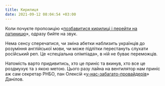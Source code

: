 ```yaml
---
title: Кирилиця
date: 2021-09-12 08:04:54 +03:00
---
```


Коли почуєте пропозицію «[позбавитися кирилиці і перейти на латиницю][1]», одразу бийте на звук.

Нема сенсу сперечатися, чи зміна абетки наблизить українців до розуміння англійської мови, чи може підлітки перестануть слухати російський реп. Це «спеціальна олімпіада», в ній не буває переможців.

Натомість варто придивитись, хто це приніс та вкинув, хто все це роздмухує та з якою метою. Цього разу лайна на вентилятор нам приніс аж сам секретар РНБО, пан Олексій «[у-нас-забагато-провайдерів][2]» Данілов.

[1]: https://www.radiosvoboda.org/a/intervyu-iz-sekretarem-rnbo-oleksiyem-danilovym/31454597.html
[2]: /2021/07/13/danilov.html
